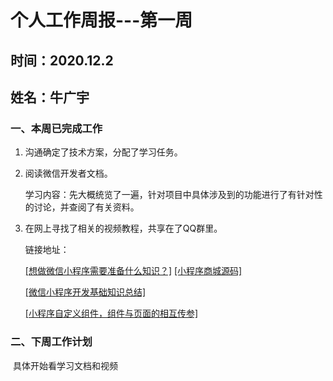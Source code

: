 # 个人工作周报---第一周

## 时间：2020.12.2

## 姓名：牛广宇

### 一、本周已完成工作

1. 沟通确定了技术方案，分配了学习任务。

2. 阅读微信开发者文档。

    学习内容：先大概统览了一遍，针对项目中具体涉及到的功能进行了有针对性的讨论，并查阅了有关资料。

3. 在网上寻找了相关的视频教程，共享在了QQ群里。

    链接地址：

    [[想做微信小程序需要准备什么知识？]](https://www.zhihu.com/question/285463584/answer/445664290)
    [[小程序商城源码]](https://m.sucainiu.com/9019.html)

    [[微信小程序开发基础知识总结]]((https://www.cnblogs.com/wuhuacong/p/7223785.html))

    [[小程序自定义组件，组件与页面的相互传参]]((https://www.cnblogs.com/guyouyin123/p/12463873.html))

### 二、下周工作计划

​			具体开始看学习文档和视频

### 

